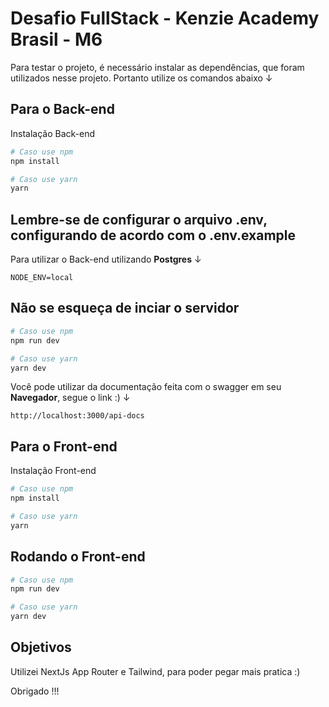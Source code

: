 # Desafio FullStack - Kenzie Academy Brasil - M6

Para testar o projeto, é necessário instalar as dependências, que foram utilizados nesse projeto.
Portanto utilize os comandos abaixo ↓

## Para o Back-end

Instalação Back-end

```bash
# Caso use npm
npm install

# Caso use yarn
yarn
```

## Lembre-se de configurar o arquivo .env, configurando de acordo com o .env.example

Para utilizar o Back-end utilizando **Postgres** ↓

```
NODE_ENV=local
```

## Não se esqueça de inciar o servidor

```bash
# Caso use npm
npm run dev

# Caso use yarn
yarn dev
```

Você pode utilizar da documentação feita com o swagger em seu **Navegador**, segue o link :) ↓

```
http://localhost:3000/api-docs
```


## Para o Front-end

Instalação Front-end

```bash
# Caso use npm
npm install

# Caso use yarn
yarn
```

## Rodando o Front-end


```bash
# Caso use npm
npm run dev

# Caso use yarn
yarn dev
```


## Objetivos


Utilizei NextJs App Router e Tailwind, para poder pegar mais pratica :)

Obrigado !!!